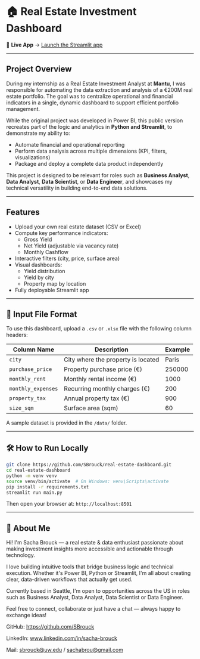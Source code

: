 # 🏠 Real Estate Investment Dashboard

🔗 **Live App** → [Launch the Streamlit app](https://real-estate-dashboard-ffkxqbyp6y6ybe6ildsv3q.streamlit.app)

---

## Project Overview

During my internship as a Real Estate Investment Analyst at **Mantu**, I was responsible for automating the data extraction and analysis of a €200M real estate portfolio. The goal was to centralize operational and financial indicators in a single, dynamic dashboard to support efficient portfolio management.

While the original project was developed in Power BI, this public version recreates part of the logic and analytics in **Python and Streamlit**, to demonstrate my ability to:

- Automate financial and operational reporting
- Perform data analysis across multiple dimensions (KPI, filters, visualizations)
- Package and deploy a complete data product independently

This project is designed to be relevant for roles such as **Business Analyst**, **Data Analyst**, **Data Scientist**, or **Data Engineer**, and showcases my technical versatility in building end-to-end data solutions.

---

## Features

- Upload your own real estate dataset (CSV or Excel)
- Compute key performance indicators:
  - Gross Yield
  - Net Yield (adjustable via vacancy rate)
  - Monthly Cashflow
- Interactive filters (city, price, surface area)
- Visual dashboards:
  - Yield distribution
  - Yield by city
  - Property map by location
- Fully deployable Streamlit app

---

## 📂 Input File Format

To use this dashboard, upload a `.csv` or `.xlsx` file with the following column headers:

| Column Name        | Description                       | Example            |
|--------------------|-----------------------------------|--------------------|
| `city`             | City where the property is located | Paris              |
| `purchase_price`   | Property purchase price (€)        | 250000             |
| `monthly_rent`     | Monthly rental income (€)          | 1000               |
| `monthly_expenses` | Recurring monthly charges (€)      | 200                |
| `property_tax`     | Annual property tax (€)            | 900                |
| `size_sqm`         | Surface area (sqm)                 | 60                 |

A sample dataset is provided in the `/data/` folder.

---

## 🛠️ How to Run Locally

```bash
git clone https://github.com/SBrouck/real-estate-dashboard.git
cd real-estate-dashboard
python -m venv venv
source venv/bin/activate  # On Windows: venv\Scripts\activate
pip install -r requirements.txt
streamlit run main.py
```

Then open your browser at: `http://localhost:8501`

---

## 👋 About Me

Hi! I'm Sacha Brouck — a real estate & data enthusiast passionate about making investment insights more accessible and actionable through technology.

I love building intuitive tools that bridge business logic and technical execution. Whether it's Power BI, Python or Streamlit, I'm all about creating clear, data-driven workflows that actually get used.

Currently based in Seattle, I'm open to opportunities across the US in roles such as Business Analyst, Data Analyst, Data Scientist or Data Engineer.

Feel free to connect, collaborate or just have a chat — always happy to exchange ideas!

GitHub: https://github.com/SBrouck

LinkedIn: www.linkedin.com/in/sacha-brouck

Mail: sbrouck@uw.edu / sachabrou@gmail.com
